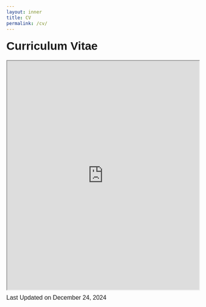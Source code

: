 ```yaml
---
layout: inner
title: CV
permalink: /cv/
---
```

<div class="row" style="margin-top: 20px;">
<div style="font-size:30px; font-family: 'Source Sans 3', sans-serif; font-weight: bold; margin-bottom: 20px;">Curriculum Vitae</div>
<iframe src="https://drive.google.com/file/d/1WvcqoA-j-QZs7dYCHDgWUpAcpNw_E33R/preview" width="100%" height="600" allow="autoplay"></iframe>
</div>
<div class="row" style="margin-top: 10px;">
<div style="font-size:16px; font-family: 'Source Sans 3', sans-serif;">Last Updated on December 24, 2024</div>
</div>
